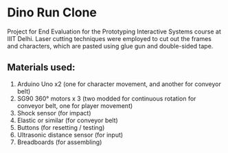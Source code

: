 # Dino Run Clone

Project for End Evaluation for the Prototyping Interactive Systems course at IIIT Delhi.
Laser cutting techniques were employed to cut out the frames and characters, which are pasted using glue gun and double-sided tape.

## Materials used:
1. Arduino Uno x2 (one for character movement, and another for conveyor belt)
2. SG90 360° motors x 3 (two modded for continuous rotation for conveyor belt, one for player movement)
3. Shock sensor (for impact)
4. Elastic or similar (for conveyor belt)
5. Buttons (for resetting / testing)
6. Ultrasonic distance sensor (for input)
7. Breadboards (for assembling)
